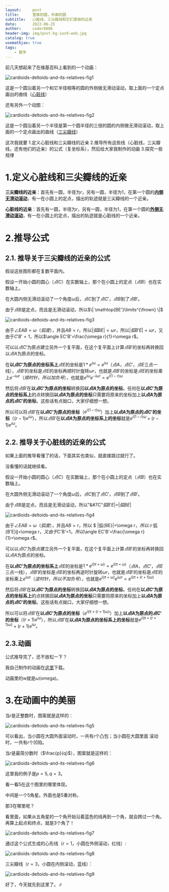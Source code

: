 ```yaml
---
layout:     post
title:      里面的圆，外面的圆
subtitle:   心脏线，三尖瓣线和它们美丽的近亲
date:       2022-06-25
author:     coder6886
header-img: img/post-bg-ios9-web.jpg
catalog: true
usemathjax: true
tags:
    - 数学
---
```

前几天想起来了在维基百科上看到的一个动画：

![cardioids-deltoids-and-its-relatives-fig1](/img/cardioids-deltoids-and-its-relatives-fig1.gif)

这是一个圆沿着另一个和它半径相等的圆的外侧做无滑动滚动，取上面的一个定点画出的曲线（[心脏线](https://www.wikiwand.com/zh/%E5%BF%83%E8%84%8F%E7%BA%BF)）

还有另外一个动图：

![cardioids-deltoids-and-its-relatives-fig2](/img/cardioids-deltoids-and-its-relatives-fig2.gif)

这是一个圆沿着另一个半径是第一个圆半径的三倍的圆的内侧做无滑动滚动，取上面的一个定点画出的曲线（[三尖瓣线](https://www.wikiwand.com/zh-hans/%E4%B8%89%E5%B0%96%E7%93%A3%E7%BA%BF)）

这次我就要
1.定义心脏线和三尖瓣线的近亲
2.推导所有这些线（心脏线，三尖瓣线，还有他们的近亲）的公式（复坐标系），然后给大家我制作的动画
3.探究一些规律

# 1.定义心脏线和三尖瓣线的近亲

**三尖瓣线的近亲**：首先有一圆，半径为$r$，另有一圆，半径为1，在第一个圆的<u>**内侧无滑动滚动**</u>，有一在小圆上的定点，描出的轨迹就是三尖瓣线的一个近亲。

**心脏线的近亲**：首先有一圆，半径为$r$，另有一圆，半径为1，在第一个圆的<u>**外侧无滑动滚动**</u>，有一在小圆上的定点，描出的轨迹就是心脏线的一个近亲。

# 2.推导公式

## 2.1. 推导关于三尖瓣线的近亲的公式

假设这些图形都在复数平面内。

假设一开始小圆的圆心（$点C$）在实数轴上，那个在小圆上的定点（$点B$）也在实数轴上。

在大圆内侧无滑动滚动了一个角度$\omega$后，$点C$到了$点C'$，$点B$到了$点B'$。

由于$点B$是定点，而且是无滑动滚动，所以$\| \mathtop{BE'}\limits^{\frown} \|$

![cardioids-deltoids-and-its-relatives-fig3](/img/cardioids-deltoids-and-its-relatives-fig3.png)

由于$\angle EAB=\omega（弧度）$，并且$AB=r$，所以|$弧{BE}$|$=\omega r$，所以|$弧{B'E}$|$=\omega r$，又由于$C'B'=1$，所以$\angle EC'B'=\frac{\omega r}{1}=\omega r$。

可以以$点C'$为原点建立另外一个复平面，在这个复平面上计算$点B'$的坐标再转换回以$点A$为原点的坐标。

在**以$点C'$为原点的坐标系上**$点E$的坐标是$1*e^{i\omega}=e^{i\omega}$（$点A$，$点C'$，$点E$三点一线），$点B'$的坐标是$点E$的坐标再顺时针旋转$\omega r$，也就是$点B'$的坐标是$点E$的坐标乘上$e^{-i\omega r}（顺时针，所以加负号）$，也就是$e^{i\omega}e^{-i\omega r}=e^{i(1-r)\omega}$

然后将$点B'$在**以$点C'$为原点的坐标**转换回**以$点A$为原点的坐标**。任何在**以$点C'$为原点的坐标系上**的点转换回**以$点A$为原点的坐标**只需要将原来的坐标加上**以$点A$为原点的$点C'$的坐标**。这些话有点拗口，大家仔细想一想。

所以可以将$点B'$在**以$点C'$为原点的坐标**（$e^{i(1-r)\omega}$）加上**以$点A$为原点的$点C'$的坐标**（$(r-1)e^{i\omega}$），所以$点B'$在**以$点A$为原点的坐标系上的坐标**就是$e^{i(1-r)\omega}+(r-1)e^{i\omega}$。

## 2.2. 推导关于心脏线的近亲的公式

如果上面的推导看懂了的话，下面其实也类似，就直接跳过就行了。

没看懂的话就继续看。

假设一开始小圆的圆心（$点C$）在实数轴上，那个在小圆上的定点（$点B$）也在实数轴上。

在大圆外侧无滑动滚动了一个角度$\omega$后，$点C$到了$点C'$，$点B$到了$点B'$。

由于$点B$是定点，而且是无滑动滚动，所以"&#7C"$弧{B'E}$|$=$|$弧{BE}$|

![cardioids-deltoids-and-its-relatives-fig4](/img/cardioids-deltoids-and-its-relatives-fig4.png)

由于$\angle EAB=\omega（弧度）$，并且$AB=r$，所以 $ \|弧{BE}\|=\omega r$，所以\|$弧{B'E}$\|$=\omega r$，又由于$C'B'=1$，所以$\angle EC'B'=\frac{\omega r}{1}=\omega r$。

可以以$点C'$为原点建立另外一个复平面，在这个复平面上计算$点B'$的坐标再转换回以$点A$为原点的坐标。

在**以$点C'$为原点的坐标系上**$点E$的坐标是$1*e^{i(\pi+\omega)}=e^{i(\pi+\omega)}$（$点A$，$点C'$，$点E$三点一线），$点B'$的坐标是$点E$的坐标再逆时针旋转$\omega r$，也就是$点B'$的坐标是$点E$的坐标乘上$e^{i\omega r}（逆时针，所以不加负号）$，也就是$e^{i(\pi+\omega)}e^{i\omega r}=e^{i(\pi+(r+1)\omega)}$

然后将$点B'$在**以$点C'$为原点的坐标**转换回**以$点A$为原点的坐标**。任何在**以$点C'$为原点的坐标系上**的点转换回**以$点A$为原点的坐标**只需要将原来的坐标加上**以$点A$为原点的$点C'$的坐标**。这些话有点拗口，大家仔细想一想。

所以可以将$点B'$在**以$点C'$为原点的坐标**（$e^{i(\pi+(r+1)\omega)}$）加上**以$点A$为原点的$点C'$的坐标**（$(r+1)e^{i\omega}$），所以$点B'$在**以$点A$为原点的坐标系上的坐标**就是$e^{i(\pi+(r+1)\omega)}+(r+1)e^{i\omega}$。

## 2.3.动画

公式推导完了，还不放松一下？

我自己制作的动画在[这里](https://github.com/Coder6886/coder6886.github.io/blob/master/word_files/cardioids-deltoids-and-its-relatives.ggb)下载。

动画里的w就是$\omega$(omega)。

# 3.在动画中的美丽

当$r$是正整数时，图案就是这样的：

![cardioids-deltoids-and-its-relatives-fig5](/img/cardioids-deltoids-and-its-relatives-fig5.png)

可以看出，当小圆在大圆外面滚动时，一共有$r$个凸包；当小圆在大圆里面 滚动时，一共有$r$个凹陷。

当$r$是最简分数时（$\frac{p}{q}$），图案就是这样的：

![cardioids-deltoids-and-its-relatives-fig6](/img/cardioids-deltoids-and-its-relatives-fig6.png)

这里我的例子是$p=5,q=3$。

看一看$5$在这个图里的哪里体现。

中间是一个$5$角星。外面也是$5$重对称。

那$3$在哪里呢？

看里面，如果从五角星的一个角开始沿着蓝色的线再到一个角，就会跨过一个角。再算上起点和终点，就是$3$个角了！

![cardioids-deltoids-and-its-relatives-fig7](/img/cardioids-deltoids-and-its-relatives-fig7.png)

通过这个公式生成的心形线（$r=1$，小圆在外侧滚动，红线）:

![cardioids-deltoids-and-its-relatives-fig8](/img/cardioids-deltoids-and-its-relatives-fig8.png)

三尖瓣线（$r=3$，小圆在内侧滚动，蓝线）：

![cardioids-deltoids-and-its-relatives-fig9](/img/cardioids-deltoids-and-its-relatives-fig9.png)

好了，今天就先到这里了。$\|$